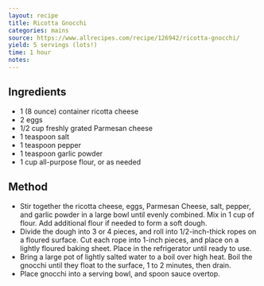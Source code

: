 ```yaml
---
layout: recipe
title: Ricotta Gnocchi
categories: mains
source: https://www.allrecipes.com/recipe/126942/ricotta-gnocchi/
yield: 5 servings (lots!)
time: 1 hour
notes: 
---
```


## Ingredients
- 1 (8 ounce) container ricotta cheese
- 2 eggs
- 1/2 cup freshly grated Parmesan cheese
- 1 teaspoon salt
- 1 teaspoon pepper
- 1 teaspoon garlic powder
- 1 cup all-purpose flour, or as needed

## Method
- Stir together the ricotta cheese, eggs, Parmesan Cheese, salt, pepper, and garlic powder in a large bowl until evenly combined. Mix in 1 cup of flour. Add additional flour if needed to form a soft dough.
- Divide the dough into 3 or 4 pieces, and roll into 1/2-inch-thick ropes on a floured surface. Cut each rope into 1-inch pieces, and place on a lightly floured baking sheet. Place in the refrigerator until ready to use.
- Bring a large pot of lightly salted water to a boil over high heat. Boil the gnocchi until they float to the surface, 1 to 2 minutes, then drain.
- Place gnocchi into a serving bowl, and spoon sauce overtop.
